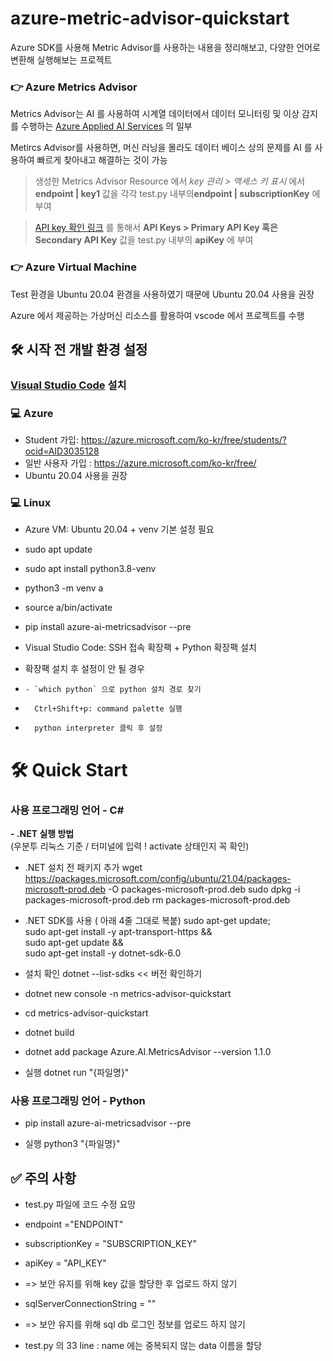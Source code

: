 # azure-metric-advisor-quickstart #
Azure SDK를 사용해 Metric Advisor를 사용하는 내용을 정리해보고, 다양한 언어로 변환해 실행해보는 프로젝트



### 👉 Azure Metrics Advisor ### 
  
Metrics Advisor는 AI 를 사용하여 시계열 데이터에서 데이터 모니터링 및 이상 감지를 수행하는 [Azure Applied AI Services](https://docs.microsoft.com/en-us/azure/applied-ai-services/what-are-applied-ai-services) 의 일부

Metircs Advisor를 사용하면, 머신 러닝을 몰라도 데이터 베이스 상의 문제를 AI 를 사용하여 빠르게 찾아내고 해결하는 것이 가능

> 생성한 Metrics Advisor Resource 에서 *key 관리 > 액세스 키 표시* 에서 **endpoint | key1** 값을 각각 test.py 내부의**endpoint | subscriptionKey** 에 부여
  
> [API key 확인 링크](https://metricsadvisor.azurewebsites.net/api-key) 를 통해서 **API Keys > Primary API Key 혹은 Secondary API Key** 값을 test.py 내부의 **apiKey** 에 부여
  
### 👉 Azure Virtual Machine ###  
  
Test 환경을 Ubuntu 20.04 환경을 사용하였기 때문에 Ubuntu 20.04 사용을 권장  
  
Azure 에서 제공하는 가상머신 리소스를 활용하여 vscode 에서 프로젝트를 수행
  

## 🛠 시작 전 개발 환경 설정 ##

### [Visual Studio Code](https://code.visualstudio.com/?WT.mc_id=osscontributhon-event-juyoo) 설치 ###

### 💻 Azure ###

* Student 가입: https://azure.microsoft.com/ko-kr/free/students/?ocid=AID3035128
* 일반 사용자 가입 : https://azure.microsoft.com/ko-kr/free/
* Ubuntu 20.04 사용을 권장




### 💻 Linux ###

* Azure VM: Ubuntu 20.04 + venv 기본 설정 필요
*   sudo apt update
*   sudo apt install python3.8-venv
*   python3 -m venv a
*   source a/bin/activate
*   pip install azure-ai-metricsadvisor --pre


* Visual Studio Code: SSH 접속 확장팩 + Python 확장팩 설치
*   확장팩 설치 후 설정이 안 될 경우
*     - `which python` 으로 python 설치 경로 찾기
*       Ctrl+Shift+p: command palette 실행 
*       python interpreter 클릭 후 설정



# 🛠 Quick Start #
### 사용 프로그래밍 언어 - C# ###
**- .NET 실행 방법**  
(우분투 리눅스 기준 / 터미널에 입력 ! activate 상태인지 꼭 확인)

* .NET 설치 전 패키지 추가
  wget https://packages.microsoft.com/config/ubuntu/21.04/packages-microsoft-prod.deb -O packages-microsoft-prod.deb
  sudo dpkg -i packages-microsoft-prod.deb
  rm packages-microsoft-prod.deb
  
* .NET SDK를 사용 ( 아래 4줄 그대로 복붙)
  sudo apt-get update; \
  sudo apt-get install -y apt-transport-https && \
  sudo apt-get update && \
  sudo apt-get install -y dotnet-sdk-6.0
  
* 설치 확인
  dotnet --list-sdks   << 버전 확인하기
  
* dotnet new console -n metrics-advisor-quickstart

* cd  metrics-advisor-quickstart

* dotnet build

* dotnet add package Azure.AI.MetricsAdvisor --version 1.1.0

* 실행 dotnet run "{파일명}" 

### 사용 프로그래밍 언어 - Python ###
  
* pip install azure-ai-metricsadvisor --pre  
  
* 실행 python3 "{파일명}"


  
## ✅ 주의 사항 ##

*  test.py 파일에 코드 수정 요망

*  endpoint ="ENDPOINT"
*  subscriptionKey = "SUBSCRIPTION_KEY"
*  apiKey = "API_KEY"  
*  => 보안 유지를 위해 key 값을 할당한 후 업로드 하지 않기

*  sqlServerConnectionString = ""
*  => 보안 유지를 위해 sql db 로그인 정보를 업로드 하지 않기
  
*  test.py 의 33 line : name 에는 중복되지 않는 data 이름을 할당
 
